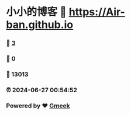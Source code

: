 # 小小的博客 :link: https://Air-ban.github.io 
### :page_facing_up: [3](https://Air-ban.github.io/tag.html) 
### :speech_balloon: 0 
### :hibiscus: 13013 
### :alarm_clock: 2024-06-27 00:54:52 
### Powered by :heart: [Gmeek](https://github.com/Meekdai/Gmeek)
